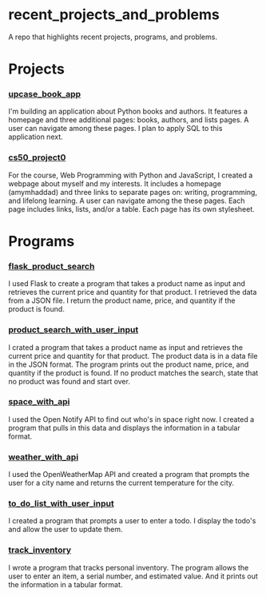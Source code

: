 # recent_projects_and_problems
A repo that highlights recent projects, programs, and problems.

# Projects
### [upcase_book_app](https://github.com/amymhaddad/upcase_booklist_app/tree/master/upcase_booklist_app)

I'm building an application about Python books and authors. It features a homepage and three additional pages: books, authors, and lists pages. A user can navigate among these pages. I plan to apply SQL to this application next. 

### [cs50_project0](https://github.com/amymhaddad/cs50_project0)

For the course, Web Programming with Python and JavaScript, I created a webpage about myself and my interests. It includes a homepage (amymhaddad) and three links to separate pages on: writing, programming, and lifelong learning. A user can navigate among the these pages. Each page includes links, lists, and/or a table. Each page has its own stylesheet.

# Programs
### [flask_product_search](https://github.com/amymhaddad/exercises_for_programmers_2019/tree/master/flask_product_search)
I used Flask to create a program that takes a product name as input and retrieves the current price and quantity for that product. I retrieved the data from a JSON file. I return the product name, price, and quantity if the product is found. 

### [product_search_with_user_input](https://github.com/amymhaddad/exercises_for_programmers_2019/tree/master/product_search)
I crated a program that takes a product name as input and retrieves the current price and quantity for that product. The product data is in a data file in the JSON format. The program prints out the product name, price, and quantity if the product is found. If no product matches the search, state that no product was found and start over.

### [space_with_api](https://github.com/amymhaddad/exercises_for_programmers_2019/tree/master/space)
I used the Open Notify API to find out who's in space right now. I created a program that pulls in this data and displays the information in a tabular format.

### [weather_with_api](https://github.com/amymhaddad/exercises_for_programmers_2019/tree/master/weather)
I used the OpenWeatherMap API and created a program that prompts the user for a city name and returns the current temperature for the city.

### [to_do_list_with_user_input](https://github.com/amymhaddad/exercises_for_programmers_2019/tree/master/to_do)
I created a program that prompts a user to enter a todo. I display the todo's and allow the user to update them. 

### [track_inventory](https://github.com/amymhaddad/exercises_for_programmers_2019/tree/master/track_inventory)
I wrote a program that tracks personal inventory. The program allows the user to enter an item, a serial number, and estimated value. And it prints out the information in a tabular format.
